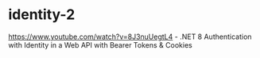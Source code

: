 # identity-2
https://www.youtube.com/watch?v=8J3nuUegtL4 - .NET 8 Authentication with Identity in a Web API with Bearer Tokens & Cookies 
